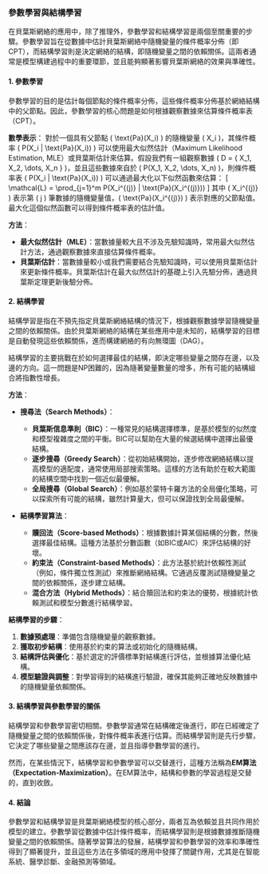 ### 參數學習與結構學習

在貝葉斯網絡的應用中，除了推理外，參數學習和結構學習是兩個至關重要的步驟。參數學習旨在從數據中估計貝葉斯網絡中隨機變量的條件概率分佈（即CPT），而結構學習則是決定網絡的結構，即隨機變量之間的依賴關係。這兩者通常是模型構建過程中的重要環節，並且能夠顯著影響貝葉斯網絡的效果與準確性。

#### 1. **參數學習**

參數學習的目的是估計每個節點的條件概率分佈，這些條件概率分佈基於網絡結構中的父節點。因此，參數學習的核心問題是如何根據觀察數據來估算條件概率表（CPT）。

**數學表示**：
對於一個具有父節點 \( \text{Pa}(X_i) \) 的隨機變量 \( X_i \)，其條件概率 \( P(X_i | \text{Pa}(X_i)) \) 可以使用最大似然估計（Maximum Likelihood Estimation, MLE）或貝葉斯估計來估算。假設我們有一組觀察數據 \( D = \{ X_1, X_2, \dots, X_n \} \)，並且這些數據來自於 \( P(X_1, X_2, \dots, X_n) \)，則條件概率表 \( P(X_i | \text{Pa}(X_i)) \) 可以通過最大化以下似然函數來估算：
\[
\mathcal{L} = \prod_{j=1}^m P(X_i^{(j)} | \text{Pa}(X_i^{(j)}))
\]
其中 \( X_i^{(j)} \) 表示第 \( j \) 筆數據的隨機變量值，\( \text{Pa}(X_i^{(j)}) \) 表示對應的父節點值。最大化這個似然函數可以得到條件概率表的估計值。

**方法**：
- **最大似然估計（MLE）**：當數據量較大且不涉及先驗知識時，常用最大似然估計方法，通過觀察數據來直接估算條件概率。
- **貝葉斯估計**：當數據量較小或我們需要結合先驗知識時，可以使用貝葉斯估計來更新條件概率。貝葉斯估計在最大似然估計的基礎上引入先驗分佈，通過貝葉斯定理更新後驗分佈。

#### 2. **結構學習**

結構學習是指在不預先指定貝葉斯網絡結構的情況下，根據觀察數據學習隨機變量之間的依賴關係。由於貝葉斯網絡的結構在某些應用中是未知的，結構學習的目標是自動發現這些依賴關係，進而構建網絡的有向無環圖（DAG）。

結構學習的主要挑戰在於如何選擇最佳的結構，即決定哪些變量之間存在邊，以及邊的方向。這一問題是NP困難的，因為隨著變量數量的增多，所有可能的結構組合將指數性增長。

**方法**：
- **搜尋法（Search Methods）**：
  - **貝葉斯信息準則（BIC）**：一種常見的結構選擇標準，是基於模型的似然度和模型複雜度之間的平衡。BIC可以幫助在大量的候選結構中選擇出最優結構。
  - **逐步搜尋（Greedy Search）**：從初始結構開始，逐步修改網絡結構以提高模型的適配度，通常使用局部搜索策略。這樣的方法有助於在較大範圍的結構空間中找到一個近似最優解。
  - **全局搜尋（Global Search）**：例如基於蒙特卡羅方法的全局優化策略，可以探索所有可能的結構，雖然計算量大，但可以保證找到全局最優解。

- **結構學習算法**：
  - **贖回法（Score-based Methods）**：根據數據計算某個結構的分數，然後選擇最佳結構。這種方法基於分數函數（如BIC或AIC）來評估結構的好壞。
  - **約束法（Constraint-based Methods）**：此方法基於統計依賴性測試（例如，條件獨立性測試）來推斷網絡結構。它通過反覆測試隨機變量之間的依賴關係，逐步建立結構。
  - **混合方法（Hybrid Methods）**：結合贖回法和約束法的優勢，根據統計依賴測試和模型分數進行結構學習。

**結構學習的步驟**：
1. **數據預處理**：準備包含隨機變量的觀察數據。
2. **獲取初步結構**：使用基於約束的算法或初始化的隨機結構。
3. **結構評估與優化**：基於選定的評價標準對結構進行評估，並根據算法優化結構。
4. **模型驗證與調整**：對學習得到的結構進行驗證，確保其能夠正確地反映數據中的隨機變量依賴關係。

#### 3. **結構學習與參數學習的關係**

結構學習和參數學習密切相關。參數學習通常在結構確定後進行，即在已經確定了隨機變量之間的依賴關係後，對條件概率表進行估算。而結構學習則是先行步驟，它決定了哪些變量之間應該存在邊，並且指導參數學習的進行。

然而，在某些情況下，結構學習和參數學習可以交替進行，這種方法稱為**EM算法（Expectation-Maximization）**。在EM算法中，結構和參數的學習過程是交替的，直到收斂。

#### 4. **結論**

參數學習和結構學習是貝葉斯網絡模型的核心部分，兩者互為依賴並且共同作用於模型的建立。參數學習從數據中估計條件概率，而結構學習則是根據數據推斷隨機變量之間的依賴關係。隨著學習算法的發展，結構學習和參數學習的效率和準確性得到了顯著提升，並且這些方法在多領域的應用中發揮了關鍵作用，尤其是在智能系統、醫學診斷、金融預測等領域。